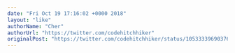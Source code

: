 ```yaml
---
date: "Fri Oct 19 17:16:02 +0000 2018"
layout: "like"
authorName: "Cher"
authorUrl: "https://twitter.com/codehitchhiker"
originalPost: "https://twitter.com/codehitchhiker/status/1053333969037615104"
---
```

